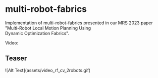 # multi-robot-fabrics

Implementation of multi-robot-fabrics presented in our MRS 2023 paper "Multi-Robot Local Motion Planning Using  
Dynamic Optimization Fabrics".


Video:

## Teaser
!\[Alt Text\](assets/video_rf_cv_2robots.gif)
